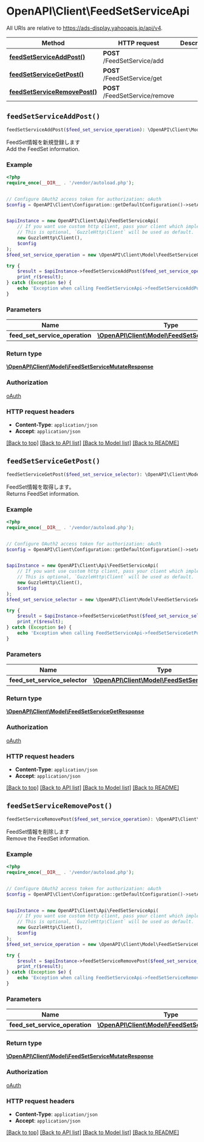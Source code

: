 # OpenAPI\Client\FeedSetServiceApi

All URIs are relative to https://ads-display.yahooapis.jp/api/v4.

Method | HTTP request | Description
------------- | ------------- | -------------
[**feedSetServiceAddPost()**](FeedSetServiceApi.md#feedSetServiceAddPost) | **POST** /FeedSetService/add | 
[**feedSetServiceGetPost()**](FeedSetServiceApi.md#feedSetServiceGetPost) | **POST** /FeedSetService/get | 
[**feedSetServiceRemovePost()**](FeedSetServiceApi.md#feedSetServiceRemovePost) | **POST** /FeedSetService/remove | 


## `feedSetServiceAddPost()`

```php
feedSetServiceAddPost($feed_set_service_operation): \OpenAPI\Client\Model\FeedSetServiceMutateResponse
```



<div lang=\"ja\">FeedSet情報を新規登録します</div> <div lang=\"en\">Add the FeedSet information.</div>

### Example

```php
<?php
require_once(__DIR__ . '/vendor/autoload.php');


// Configure OAuth2 access token for authorization: oAuth
$config = OpenAPI\Client\Configuration::getDefaultConfiguration()->setAccessToken('YOUR_ACCESS_TOKEN');


$apiInstance = new OpenAPI\Client\Api\FeedSetServiceApi(
    // If you want use custom http client, pass your client which implements `GuzzleHttp\ClientInterface`.
    // This is optional, `GuzzleHttp\Client` will be used as default.
    new GuzzleHttp\Client(),
    $config
);
$feed_set_service_operation = new \OpenAPI\Client\Model\FeedSetServiceOperation(); // \OpenAPI\Client\Model\FeedSetServiceOperation

try {
    $result = $apiInstance->feedSetServiceAddPost($feed_set_service_operation);
    print_r($result);
} catch (Exception $e) {
    echo 'Exception when calling FeedSetServiceApi->feedSetServiceAddPost: ', $e->getMessage(), PHP_EOL;
}
```

### Parameters

Name | Type | Description  | Notes
------------- | ------------- | ------------- | -------------
 **feed_set_service_operation** | [**\OpenAPI\Client\Model\FeedSetServiceOperation**](../Model/FeedSetServiceOperation.md)|  | [optional]

### Return type

[**\OpenAPI\Client\Model\FeedSetServiceMutateResponse**](../Model/FeedSetServiceMutateResponse.md)

### Authorization

[oAuth](../../README.md#oAuth)

### HTTP request headers

- **Content-Type**: `application/json`
- **Accept**: `application/json`

[[Back to top]](#) [[Back to API list]](../../README.md#endpoints)
[[Back to Model list]](../../README.md#models)
[[Back to README]](../../README.md)

## `feedSetServiceGetPost()`

```php
feedSetServiceGetPost($feed_set_service_selector): \OpenAPI\Client\Model\FeedSetServiceGetResponse
```



<div lang=\"ja\">FeedSet情報を取得します。</div> <div lang=\"en\">Returns FeedSet information.</div>

### Example

```php
<?php
require_once(__DIR__ . '/vendor/autoload.php');


// Configure OAuth2 access token for authorization: oAuth
$config = OpenAPI\Client\Configuration::getDefaultConfiguration()->setAccessToken('YOUR_ACCESS_TOKEN');


$apiInstance = new OpenAPI\Client\Api\FeedSetServiceApi(
    // If you want use custom http client, pass your client which implements `GuzzleHttp\ClientInterface`.
    // This is optional, `GuzzleHttp\Client` will be used as default.
    new GuzzleHttp\Client(),
    $config
);
$feed_set_service_selector = new \OpenAPI\Client\Model\FeedSetServiceSelector(); // \OpenAPI\Client\Model\FeedSetServiceSelector

try {
    $result = $apiInstance->feedSetServiceGetPost($feed_set_service_selector);
    print_r($result);
} catch (Exception $e) {
    echo 'Exception when calling FeedSetServiceApi->feedSetServiceGetPost: ', $e->getMessage(), PHP_EOL;
}
```

### Parameters

Name | Type | Description  | Notes
------------- | ------------- | ------------- | -------------
 **feed_set_service_selector** | [**\OpenAPI\Client\Model\FeedSetServiceSelector**](../Model/FeedSetServiceSelector.md)|  | [optional]

### Return type

[**\OpenAPI\Client\Model\FeedSetServiceGetResponse**](../Model/FeedSetServiceGetResponse.md)

### Authorization

[oAuth](../../README.md#oAuth)

### HTTP request headers

- **Content-Type**: `application/json`
- **Accept**: `application/json`

[[Back to top]](#) [[Back to API list]](../../README.md#endpoints)
[[Back to Model list]](../../README.md#models)
[[Back to README]](../../README.md)

## `feedSetServiceRemovePost()`

```php
feedSetServiceRemovePost($feed_set_service_operation): \OpenAPI\Client\Model\FeedSetServiceMutateResponse
```



<div lang=\"ja\">FeedSet情報を削除します</div> <div lang=\"en\">Remove the FeedSet information.</div>

### Example

```php
<?php
require_once(__DIR__ . '/vendor/autoload.php');


// Configure OAuth2 access token for authorization: oAuth
$config = OpenAPI\Client\Configuration::getDefaultConfiguration()->setAccessToken('YOUR_ACCESS_TOKEN');


$apiInstance = new OpenAPI\Client\Api\FeedSetServiceApi(
    // If you want use custom http client, pass your client which implements `GuzzleHttp\ClientInterface`.
    // This is optional, `GuzzleHttp\Client` will be used as default.
    new GuzzleHttp\Client(),
    $config
);
$feed_set_service_operation = new \OpenAPI\Client\Model\FeedSetServiceOperation(); // \OpenAPI\Client\Model\FeedSetServiceOperation

try {
    $result = $apiInstance->feedSetServiceRemovePost($feed_set_service_operation);
    print_r($result);
} catch (Exception $e) {
    echo 'Exception when calling FeedSetServiceApi->feedSetServiceRemovePost: ', $e->getMessage(), PHP_EOL;
}
```

### Parameters

Name | Type | Description  | Notes
------------- | ------------- | ------------- | -------------
 **feed_set_service_operation** | [**\OpenAPI\Client\Model\FeedSetServiceOperation**](../Model/FeedSetServiceOperation.md)|  | [optional]

### Return type

[**\OpenAPI\Client\Model\FeedSetServiceMutateResponse**](../Model/FeedSetServiceMutateResponse.md)

### Authorization

[oAuth](../../README.md#oAuth)

### HTTP request headers

- **Content-Type**: `application/json`
- **Accept**: `application/json`

[[Back to top]](#) [[Back to API list]](../../README.md#endpoints)
[[Back to Model list]](../../README.md#models)
[[Back to README]](../../README.md)
